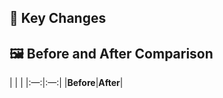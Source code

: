 ## 📝 Key Changes
<!-- Describe the purpose of this PR and the problem it resolves. -->

## 🖼️ Before and After Comparison
<!-- Attach screenshots or a GIF showing the before and after changes. -->

| | |
|:—:|:—:|
|**Before**|**After**|
